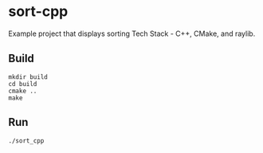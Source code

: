 # sort-cpp

Example project that displays sorting
Tech Stack - C++, CMake, and raylib.

## Build

```
mkdir build
cd build
cmake ..
make
```

## Run
```
./sort_cpp
```
